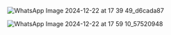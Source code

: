 ![WhatsApp Image 2024-12-22 at 17 39 49_d6cada87](https://github.com/user-attachments/assets/400acbd2-eda6-4786-b376-f8113d5a8561)

![WhatsApp Image 2024-12-22 at 17 59 10_57520948](https://github.com/user-attachments/assets/fe2651fc-8163-4f28-af0a-4892f17e474c)
